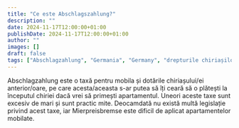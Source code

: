```yaml
---
title: "Ce este Abschlagszahlung?"
description: ""
date: 2024-11-17T12:00:00+01:00
publishDate: 2024-11-17T12:00:00+01:00
author: ""
images: []
draft: false
tags: ["Abschlagzahlung", "Germania", "Germany", "drepturile chiriașilor"]
---
```



Abschlagzahlung este o taxă pentru mobila și dotările chiriașului/ei anterior/oare, pe care acesta/aceasta s-ar putea să îți ceară să o plătești la începutul chiriei dacă vrei să primești apartamentul. Uneori aceste taxe sunt excesiv de mari și sunt practic mite. Deocamdată nu există multă legislație privind acest taxe, iar Mierpreisbremse este dificil de aplicat apartamentelor mobilate.


